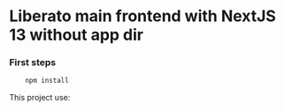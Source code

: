 # Liberato main frontend with NextJS 13 without app dir

### First steps

```ts
    npm install
```

This project use: